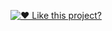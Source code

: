 [![❤️ Like this project?](https://img.shields.io/badge/dynamic/json?url=https://raw.githubusercontent.com/VuToV-Mykola/goit-markup-hw-01/main/likes-count.json&query=%24.message&label=%F0%9F%92%96%20Likes&style=for-the-badge&color=red)](https://github.com/VuToV-Mykola/goit-markup-hw-01/actions/workflows/screenshot-and-visitor.yaml)
